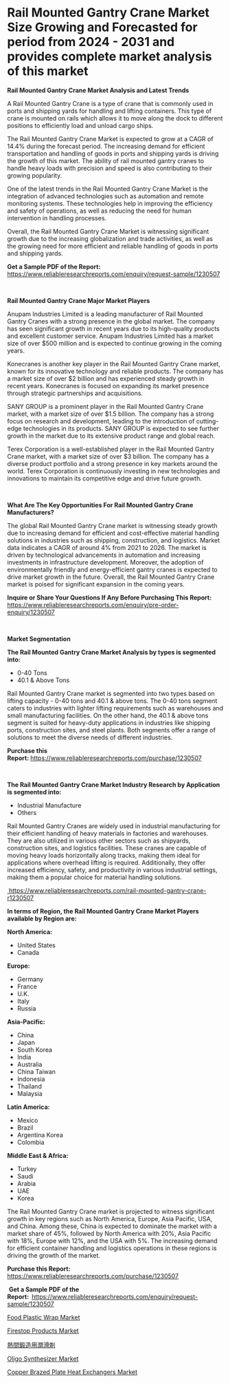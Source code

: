 <p><h1>Rail Mounted Gantry Crane Market Size Growing and Forecasted for period from 2024 - 2031 and provides complete market analysis of this market</h1></p><p><strong>Rail Mounted Gantry Crane Market Analysis and Latest Trends</strong></p>
<p><p>A Rail Mounted Gantry Crane is a type of crane that is commonly used in ports and shipping yards for handling and lifting containers. This type of crane is mounted on rails which allows it to move along the dock to different positions to efficiently load and unload cargo ships.</p><p>The Rail Mounted Gantry Crane Market is expected to grow at a CAGR of 14.4% during the forecast period. The increasing demand for efficient transportation and handling of goods in ports and shipping yards is driving the growth of this market. The ability of rail mounted gantry cranes to handle heavy loads with precision and speed is also contributing to their growing popularity.</p><p>One of the latest trends in the Rail Mounted Gantry Crane Market is the integration of advanced technologies such as automation and remote monitoring systems. These technologies help in improving the efficiency and safety of operations, as well as reducing the need for human intervention in handling processes.</p><p>Overall, the Rail Mounted Gantry Crane Market is witnessing significant growth due to the increasing globalization and trade activities, as well as the growing need for more efficient and reliable handling of goods in ports and shipping yards.</p></p>
<p><strong>Get a Sample PDF of the Report:&nbsp;</strong> <a href="https://www.reliableresearchreports.com/enquiry/request-sample/1230507">https://www.reliableresearchreports.com/enquiry/request-sample/1230507</a></p>
<p>&nbsp;</p>
<p><strong>Rail Mounted Gantry Crane Major Market Players</strong></p>
<p><p>Anupam Industries Limited is a leading manufacturer of Rail Mounted Gantry Cranes with a strong presence in the global market. The company has seen significant growth in recent years due to its high-quality products and excellent customer service. Anupam Industries Limited has a market size of over $500 million and is expected to continue growing in the coming years.</p><p>Konecranes is another key player in the Rail Mounted Gantry Crane market, known for its innovative technology and reliable products. The company has a market size of over $2 billion and has experienced steady growth in recent years. Konecranes is focused on expanding its market presence through strategic partnerships and acquisitions.</p><p>SANY GROUP is a prominent player in the Rail Mounted Gantry Crane market, with a market size of over $1.5 billion. The company has a strong focus on research and development, leading to the introduction of cutting-edge technologies in its products. SANY GROUP is expected to see further growth in the market due to its extensive product range and global reach.</p><p>Terex Corporation is a well-established player in the Rail Mounted Gantry Crane market, with a market size of over $3 billion. The company has a diverse product portfolio and a strong presence in key markets around the world. Terex Corporation is continuously investing in new technologies and innovations to maintain its competitive edge and drive future growth.</p></p>
<p>&nbsp;</p>
<p><strong>What Are The Key Opportunities For Rail Mounted Gantry Crane Manufacturers?</strong></p>
<p><p>The global Rail Mounted Gantry Crane market is witnessing steady growth due to increasing demand for efficient and cost-effective material handling solutions in industries such as shipping, construction, and logistics. Market data indicates a CAGR of around 4% from 2021 to 2026. The market is driven by technological advancements in automation and increasing investments in infrastructure development. Moreover, the adoption of environmentally friendly and energy-efficient gantry cranes is expected to drive market growth in the future. Overall, the Rail Mounted Gantry Crane market is poised for significant expansion in the coming years.</p></p>
<p><strong>Inquire or Share Your Questions If Any Before Purchasing This Report:</strong> <a href="https://www.reliableresearchreports.com/enquiry/pre-order-enquiry/1230507">https://www.reliableresearchreports.com/enquiry/pre-order-enquiry/1230507</a></p>
<p>&nbsp;</p>
<p><strong>Market Segmentation</strong></p>
<p><strong>The Rail Mounted Gantry Crane Market Analysis by types is segmented into:</strong></p>
<p><ul><li>0-40 Tons</li><li>40.1 & Above Tons</li></ul></p>
<p><p>Rail Mounted Gantry Crane market is segmented into two types based on lifting capacity - 0-40 tons and 40.1 & above tons. The 0-40 tons segment caters to industries with lighter lifting requirements such as warehouses and small manufacturing facilities. On the other hand, the 40.1 & above tons segment is suited for heavy-duty applications in industries like shipping ports, construction sites, and steel plants. Both segments offer a range of solutions to meet the diverse needs of different industries.</p></p>
<p><strong>Purchase this Report:&nbsp;</strong><a href="https://www.reliableresearchreports.com/purchase/1230507">https://www.reliableresearchreports.com/purchase/1230507</a></p>
<p>&nbsp;</p>
<p><strong>The Rail Mounted Gantry Crane Market Industry Research by Application is segmented into:</strong></p>
<p><ul><li>Industrial Manufacture</li><li>Others</li></ul></p>
<p><p>Rail Mounted Gantry Cranes are widely used in industrial manufacturing for their efficient handling of heavy materials in factories and warehouses. They are also utilized in various other sectors such as shipyards, construction sites, and logistics facilities. These cranes are capable of moving heavy loads horizontally along tracks, making them ideal for applications where overhead lifting is required. Additionally, they offer increased efficiency, safety, and productivity in various industrial settings, making them a popular choice for material handling solutions.</p></p>
<p><a href="https://www.reliableresearchreports.com/rail-mounted-gantry-crane-r1230507">&nbsp;https://www.reliableresearchreports.com/rail-mounted-gantry-crane-r1230507</a></p>
<p><strong>In terms of Region, the Rail Mounted Gantry Crane Market Players available by Region are:</strong></p>
<p>
    <p> <strong> North America: </strong>
        <ul>
            <li>United States</li>
            <li>Canada</li>
        </ul>
        </p> 
    <p> <strong> Europe: </strong>
        <ul>
            <li>Germany</li>
            <li>France</li>
            <li>U.K.</li>
            <li>Italy</li>
            <li>Russia</li>
        </ul>
        </p> 
    <p> <strong> Asia-Pacific: </strong>
        <ul>
            <li>China</li>
            <li>Japan</li>
            <li>South Korea</li>
            <li>India</li>
            <li>Australia</li>
            <li>China Taiwan</li>
            <li>Indonesia</li>
            <li>Thailand</li>
            <li>Malaysia</li>
        </ul>
        </p> 
    <p> <strong> Latin America: </strong>
        <ul>
            <li>Mexico</li>
            <li>Brazil</li>
            <li>Argentina Korea</li>
            <li>Colombia</li>
        </ul>
        </p> 
    <p> <strong> Middle East & Africa: </strong>
        <ul>
            <li>Turkey</li>
            <li>Saudi</li>
            <li>Arabia</li>
            <li>UAE</li>
            <li>Korea</li>
        </ul>
    </p>
    </p>
<p><p>The Rail Mounted Gantry Crane market is projected to witness significant growth in key regions such as North America, Europe, Asia Pacific, USA, and China. Among these, China is expected to dominate the market with a market share of 45%, followed by North America with 20%, Asia Pacific with 18%, Europe with 12%, and the USA with 5%. The increasing demand for efficient container handling and logistics operations in these regions is driving the growth of the market.</p></p>
<p><strong>Purchase this Report: </strong><a href="https://www.reliableresearchreports.com/purchase/1230507">https://www.reliableresearchreports.com/purchase/1230507</a></p>
<p>&nbsp;<strong>Get a Sample PDF of the Report:&nbsp;&nbsp;</strong><a href="https://www.reliableresearchreports.com/enquiry/request-sample/1230507">https://www.reliableresearchreports.com/enquiry/request-sample/1230507</a></p>
<p><strong></strong></p>
<p><p><a href="https://www.linkedin.com/pulse/food-plastic-wrap-market-size-share-global-analysis-report-8pqff?trackingId=Q9%2Fq7GEr6CIBVmFcwY8NVg%3D%3D">Food Plastic Wrap Market</a></p><p><a href="https://www.linkedin.com/pulse/firestop-products-market-dynamics-2024-2031-also-its-trends-ofihf?trackingId=UP%2BnWdDXyXuHwtdRgPxeww%3D%3D">Firestop Products Market</a></p><p><a href="https://github.com/cnnriuez22368/Market-Research-Report-List-1/blob/main/556311630857.md">熱間鍛造用潤滑剤</a></p><p><a href="https://view.publitas.com/reportprime-1/oligo-synthesizer-market-share-evolution-and-market-growth-trends-2024-2031/">Oligo Synthesizer Market</a></p><p><a href="https://natural-crush-b99.notion.site/Copper-Brazed-Plate-Heat-Exchangers-Market-Furnishes-Information-on-Market-Share-Market-Trends-and-6ea34e80a3b1440c8f83090c47bf8fa6">Copper Brazed Plate Heat Exchangers Market</a></p></p>